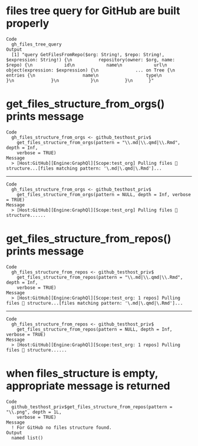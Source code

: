 # files tree query for GitHub are built properly

    Code
      gh_files_tree_query
    Output
      [1] "query GetFilesFromRepo($org: String!, $repo: String!, $expression: String!) {\n          repository(owner: $org, name: $repo) {\n            id\n            name\n            url\n            object(expression: $expression) {\n              ... on Tree {\n                entries {\n                  name\n                  type\n                }\n              }\n            }\n          }\n      }"

# get_files_structure_from_orgs() prints message

    Code
      gh_files_structure_from_orgs <- github_testhost_priv$
        get_files_structure_from_orgs(pattern = "\\.md|\\.qmd|\\.Rmd", depth = Inf,
        verbose = TRUE)
    Message
      > [Host:GitHub][Engine:GraphQl][Scope:test_org] Pulling files 🌳 structure...[files matching pattern: '\.md|\.qmd|\.Rmd']...

---

    Code
      gh_files_structure_from_orgs <- github_testhost_priv$
        get_files_structure_from_orgs(pattern = NULL, depth = Inf, verbose = TRUE)
    Message
      > [Host:GitHub][Engine:GraphQl][Scope:test_org] Pulling files 🌳 structure......

# get_files_structure_from_repos() prints message

    Code
      gh_files_structure_from_repos <- github_testhost_priv$
        get_files_structure_from_repos(pattern = "\\.md|\\.qmd|\\.Rmd", depth = Inf,
        verbose = TRUE)
    Message
      > [Host:GitHub][Engine:GraphQl][Scope:test_org: 1 repos] Pulling files 🌳 structure...[files matching pattern: '\.md|\.qmd|\.Rmd']...

---

    Code
      gh_files_structure_from_repos <- github_testhost_priv$
        get_files_structure_from_repos(pattern = NULL, depth = Inf, verbose = TRUE)
    Message
      > [Host:GitHub][Engine:GraphQl][Scope:test_org: 1 repos] Pulling files 🌳 structure......

# when files_structure is empty, appropriate message is returned

    Code
      github_testhost_priv$get_files_structure_from_repos(pattern = "\\.png", depth = 1L,
        verbose = TRUE)
    Message
      ! For GitHub no files structure found.
    Output
      named list()

